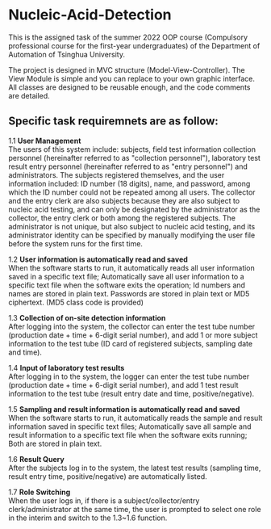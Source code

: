# Nucleic-Acid-Detection
This is the assigned task of the summer 2022 OOP course (Compulsory professional course for the first-year undergraduates) of the Department of Automation of Tsinghua University.  

The project is designed in MVC structure (Model-View-Controller). The View Module is simple and you can replace to your own graphic interface. 
All classes are designed to be reusable enough, and the code comments are detailed.  

## Specific task requiremnets are as follow:  
1.1 **User Management**  
The users of this system include: subjects, field test information collection personnel (hereinafter referred to as "collection personnel"), laboratory test result entry personnel (hereinafter referred to as "entry personnel") and administrators. The subjects registered themselves, and the user information included: ID number (18 digits), name, and password, among which the ID number could not be repeated among all users. 
The collector and the entry clerk are also subjects because they are also subject to nucleic acid testing, and can only be designated by the administrator as the collector, the entry clerk or both among the registered subjects. The administrator is not unique, but also subject to nucleic acid testing, and its administrator identity can be specified by manually modifying the user file before the system runs for the first time.  

1.2 **User information is automatically read and saved**  
When the software starts to run, it automatically reads all user information saved in a specific text file; Automatically save all user information to a specific text file when the software exits the operation; Id numbers and names are stored in plain text. Passwords are stored in plain text or MD5 ciphertext. (MD5 class code is provided)  

1.3 **Collection of on-site detection information**  
After logging into the system, the collector can enter the test tube number (production date + time + 6-digit serial number), and add 1 or more subject information to the test tube (ID card of registered subjects, sampling date and time).  

1.4 **Input of laboratory test results**  
After logging in to the system, the logger can enter the test tube number (production date + time + 6-digit serial number), and add 1 test result information to the test tube (result entry date and time, positive/negative).  

1.5 **Sampling and result information is automatically read and saved**  
When the software starts to run, it automatically reads the sample and result information saved in specific text files; Automatically save all sample and result information to a specific text file when the software exits running; Both are stored in plain text.  

1.6 **Result Query**  
After the subjects log in to the system, the latest test results (sampling time, result entry time, positive/negative) are automatically listed.  

1.7 **Role Switching**  
When the user logs in, if there is a subject/collector/entry clerk/administrator at the same time, the user is prompted to select one role in the interim and switch to the 1.3~1.6 function.  



